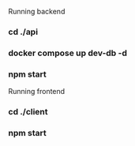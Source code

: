 Running backend
### cd ./api
### docker compose up dev-db -d
### npm start

Running frontend
### cd ./client
### npm start